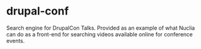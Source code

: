 # drupal-conf

Search engine for DrupalCon Talks. Provided as an example of what Nuclia can do as a front-end for searching videos available online for conference events.
